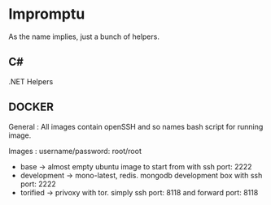 Impromptu
=========

As the name implies, just a bunch of helpers.


C#
-------------
.NET Helpers

DOCKER
-------------
General : 
All images contain openSSH and so names bash script for running image.

Images : 
username/password: root/root

* base -> almost empty ubuntu image to start from with ssh port: 2222
* development -> mono-latest, redis. mongodb development box with ssh port: 2222
* torified -> privoxy with tor. simply ssh port: 8118 and forward port: 8118